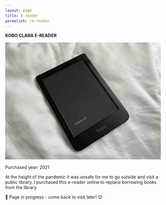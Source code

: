 ```yaml
---
layout: page
title: E-reader
permalink: /e-reader
---
```


<b>KOBO CLARA E-READER</b>

<img src="/assets/kobo-ereader.jpg" alt="Kobo E-reader"/>

Purchased year: 2021 <br />

At the height of the pandemic it was unsafe for me to go outside and visit a public library. I purchased this e-reader online to replace borrowing books from the library.

🚧 Page in progress - come back to visit later! 😉

<style>
  .wrapper {
    max-width: 58em;
  }
</style>
